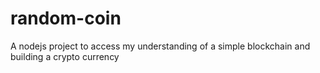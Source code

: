 # random-coin
A nodejs project to access my understanding of a simple blockchain and building a crypto currency

